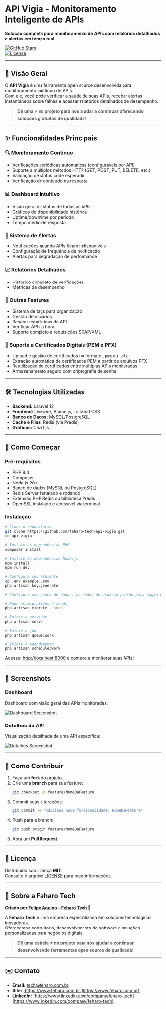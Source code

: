 # API Vigia - Monitoramento Inteligente de APIs

**Solução completa para monitoramento de APIs com relatórios detalhados e alertas em tempo real.**

[![GitHub Stars](https://img.shields.io/github/stars/feharo-tech/api-vigia?style=social)](https://github.com/feharo-tech/api-vigia)  
[![License](https://img.shields.io/github/license/feharo-tech/api-vigia)](LICENSE)

---

## 📌 Visão Geral

O **API Vigia** é uma ferramenta open source desenvolvida para monitoramento contínuo de APIs.  
Com ele, você pode verificar a saúde de suas APIs, receber alertas instantâneos sobre falhas e acessar relatórios detalhados de desempenho.

> **Dê uma ⭐ no projeto para nos ajudar a continuar oferecendo soluções gratuitas de qualidade!**

---

## ✨ Funcionalidades Principais

### 🔍 Monitoramento Contínuo

-   Verificações periódicas automáticas (configuráveis por API)
-   Suporte a múltiplos métodos HTTP (GET, POST, PUT, DELETE, etc.)
-   Validação de status code esperado
-   Verificação de conteúdo na resposta

### 📊 Dashboard Intuitivo

-   Visão geral do status de todas as APIs
-   Gráficos de disponibilidade histórica
-   Uptime/downtime por período
-   Tempo médio de resposta

### 🚨 Sistema de Alertas

-   Notificações quando APIs ficam indisponíveis
-   Configuração de frequência de notificação
-   Alertas para degradação de performance

### 📈 Relatórios Detalhados

-   Histórico completo de verificações
-   Métricas de desempenho

### 🔧 Outras Features

-   Sistema de tags para organização
-   Gestão de usuários
-   Resetar estatísticas da API
-   Verificar API na hora
-   Suporte completo a requisições SOAP/XML

### 🔐 Suporte a Certificados Digitais (PEM e PFX)

-   Upload e gestão de certificados no formato `.pem` ou `.pfx`
-   Extração automática de certificados PEM a partir de arquivos PFX
-   Reutilização de certificados entre múltiplas APIs monitoradas
-   Armazenamento seguro com criptografia de senha

---

## 🛠️ Tecnologias Utilizadas

-   **Backend:** Laravel 12
-   **Frontend:** Livewire, Alpine.js, Tailwind CSS
-   **Banco de Dados:** MySQL/PostgreSQL
-   **Cache e Filas:** Redis (via Predis)
-   **Gráficos:** Chart.js

---

## 🚀 Como Começar

### Pré-requisitos

-   PHP 8.4
-   Composer
-   Node.js 20+
-   Banco de dados (MySQL ou PostgreSQL)
-   Redis Server instalado e rodando
-   Extensão PHP Redis ou biblioteca Predis
-   OpenSSL instalado e acessível via terminal

### Instalação

```bash
# Clone o repositório
git clone https://github.com/feharo-tech/api-vigia.git
cd api-vigia

# Instale as dependências PHP
composer install

# Instale as dependências Node.js
npm install
npm run dev

# Configure seu ambiente
cp .env.example .env
php artisan key:generate

# Configure seu banco de dados, os dados do usuário padrão para login e as configurações para envio de email no arquivo .env

# Rode as migrations e seeds
php artisan migrate --seed

# Inicie o servidor
php artisan serve

# Inicie o job
php artisan queue:work

# Inicie o agendamento
php artisan schedule:work
```

Acesse: [http://localhost:8000](http://localhost:8000) e comece a monitorar suas APIs!

---

## 📸 Screenshots

### Dashboard

Dashboard com visão geral das APIs monitoradas:

![Dashboard Screenshot](screenshots/screenshot1.png)

### Detalhes da API

Visualização detalhada de uma API específica:

![Detalhes Screenshot](screenshots/screenshot2.png)

---

## 🤝 Como Contribuir

1. Faça um **fork** do projeto.
2. Crie uma **branch** para sua feature:
    ```bash
    git checkout -b feature/NomeDaFeature
    ```
3. Commit suas alterações:
    ```bash
    git commit -m "Adiciona nova funcionalidade: NomeDaFeature"
    ```
4. Push para a branch:
    ```bash
    git push origin feature/NomeDaFeature
    ```
5. Abra um **Pull Request**.

---

## 📄 Licença

Distribuído sob licença **MIT**.  
Consulte o arquivo [LICENSE](LICENSE) para mais informações.

---

## 🌟 Sobre a Feharo Tech

**Criado por [Felipe Aquino](https://github.com/feharo) - [Feharo Tech](https://tech.feharo.com.br) 🚀**

A **Feharo Tech** é uma empresa especializada em soluções tecnológicas inovadoras.  
Oferecemos consultoria, desenvolvimento de software e soluções personalizadas para negócios digitais.

> **Dê uma estrela ⭐ no projeto para nos ajudar a continuar desenvolvendo ferramentas open source de qualidade!**

---

## ✉️ Contato

-   **Email:** tech@feharo.com.br
-   **Site:** [https://www.feharo.com.br](https://www.feharo.com.br)
-   **LinkedIn:** [https://www.linkedin.com/company/feharo-tech](https://www.linkedin.com/company/feharo-tech)
